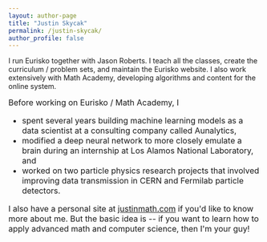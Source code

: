 ```yaml
---
layout: author-page
title: "Justin Skycak"
permalink: /justin-skycak/
author_profile: false
---
```


I run Eurisko together with Jason Roberts. I teach all the classes, create the curriculum / problem sets, and maintain the Eurisko website. I also work extensively with Math Academy, developing algorithms and content for the online system.

<font size="3em">Before working on Eurisko / Math Academy, I
<ul>
<li>spent several years building machine learning models as a data scientist at a consulting company called Aunalytics,</li>
<li>modified a deep neural network to more closely emulate a brain during an internship at Los Alamos National Laboratory, and</li>
<li>worked on two particle physics research projects that involved improving data transmission in CERN and Fermilab particle detectors.</li>
</ul>

I also have a personal site at <a class="body" target="_blank" href="http://www.justinmath.com/">justinmath.com</a> if you'd like to know more about me. But the basic idea is -- if you want to learn how to apply advanced math and computer science, then I'm your guy!
</font>
